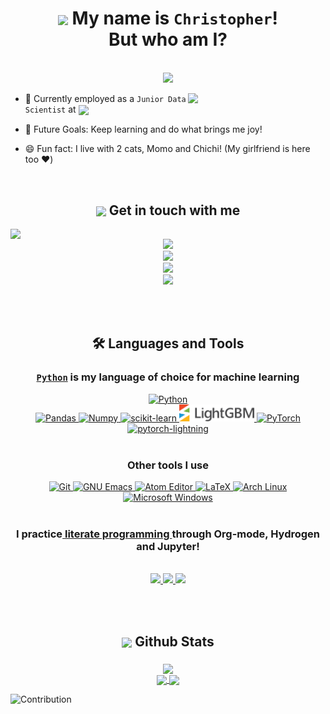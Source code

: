 <!-- [![forthebadge](https://forthebadge.com/images/badges/powered-by-coffee.svg)](https://forthebadge.com) [![forthebadge](https://forthebadge.com/images/badges/contains-cat-gifs.svg)](https://forthebadge.com) [![forthebadge](https://forthebadge.com/images/badges/mom-made-pizza-rolls.svg)](https://forthebadge.com) -->

<!-- # <div align="center"><img align="center" width="100" src="https://cdn-icons.flaticon.com/png/512/2872/premium/2872511.png?token=exp=1638839113~hmac=cd06efee79225a0d836d14673551b197"> My name is `Christopher` - Welcome to my GitHub!<br>But who am I?<div/> -->
  
# <div align="center"><img align="center" width="100" src="https://cdn-icons.flaticon.com/png/512/2872/premium/2872511.png?token=exp=1638839113~hmac=cd06efee79225a0d836d14673551b197"> My name is `Christopher`!<br>But who am I?<div/>

<!-- <img align="right" alt="GIF" width="250" src="https://media.giphy.com/media/du3J3cXyzhj75IOgvA/giphy.gif" /> -->
<!-- <img align="right" alt="GIF" width="400" src="https://media0.giphy.com/media/6vj5quVNRhoQw/giphy.gif?cid=790b7611c5cbe9bff690985406ceb2b65607e920044400d6&rid=giphy.gif&ct=g" /> -->
<!-- <img width=250 align="right" src="https://c.tenor.com/NqURjAGH6GYAAAAd/cat-code.gif"> -->

<!-- - 💻 Coder
- 🍜 Foodie 
- ☕ Coffee Nut
- 🧑‍🚀 Wanderlust Smitten
- 🎮 Video- and 🎲 Boardgame Player
- 📚 Graphic Novel Absorber
- 🛹🎿 Weird Sports Partaker
- :octocat: Cat Hoarder
- 🌳 Nature Lover
- 🇩🇰 Dane in NL 🇳🇱 -->
  
<div align="center"><br/><img src="https://media1.giphy.com/media/iF5u0zSYlbZwr2aeiz/giphy.gif?cid=790b76113a07e75b0a252483e6036809da06bf78a6d436d3&rid=giphy.gif&ct=g"></div>

<div>
<img width="220" align="right" src="https://media1.giphy.com/media/1GEATImIxEXVR79Dhk/giphy.gif?cid=790b76112729e20897ed170ef28a96548a7e280f92889ba1&rid=giphy.gif&ct=g">
  
- 🌱 Currently employed as a <code class="inlinecode">Junior Data Scientist</code> at <a href="https://www.mlprograms.com"><a/><a href="https://www.mlprograms.com"><img align="center" width="100" src="https://www.mlprograms.com/wp-content/uploads/2021/05/MLP-Logo-Home-Slider.png"><a/>
- 🔭 Future Goals: Keep learning and do what brings me joy!
  
- 😄 Fun fact: I live with 2 cats, Momo and Chichi! (My girlfriend is here too ❤️)
</div>
</br>
  
## <div align="center"><img align="center" width="30" src="https://assets.dryicons.com/uploads/icon/svg/7789/cbbc7282-1038-4d16-99bf-53b0bdec0a87.svg"> Get in touch with me</div>

<!-- [<img width="600" align="right" src="https://novatorem-christophermadsen.vercel.app/api/spotify/?background_color=0D1117&border_color=0D1117">](https://open.spotify.com/user/zba15s8y1o725cljh2gexlt17)
  
[<img align="left" width="150" src="https://forthebadge.com/images/badges/powered-by-coffee.svg">](https://christophermadsen.github.io/) [**Personal**](https://christophermadsen.github.io/)
  
[<img align="left" width="150" src="https://img.shields.io/badge/linkedin-%230077B5.svg?style=for-the-badge&logo=linkedin&logoColor=white">](https://www.linkedin.com/in/christopher-buch-madsen/) [**LinkedIn**](https://www.linkedin.com/in/christopher-buch-madsen/)
  
[<img align="left" width="150" src="https://img.shields.io/badge/-Stackoverflow-FE7A16?style=for-the-badge&logo=stack-overflow&logoColor=white)">](https://stackoverflow.com/users/10739860/cb-madsen) [**Stack**](https://stackoverflow.com/users/10739860/cb-madsen)

[<img align="left" width="150" src="https://img.shields.io/badge/Gmail-D14836?style=for-the-badge&logo=gmail&logoColor=white">](https://mailhide.io/e/caw60Mo0) [**E-mail**](https://mailhide.io/e/caw60Mo0) -->
  

<div align="center">
  <a href="https://open.spotify.com/user/zba15s8y1o725cljh2gexlt17">
    <img align="right" width="600" src="https://novatorem-christophermadsen.vercel.app/api/spotify/?background_color=0D1117&border_color=0D1117">
  </a>
  <a href="https://christophermadsen.github.io/">
    <img width="150" src="https://svgshare.com/i/cfU.svg">
  </a>
  </br>
  <a href="https://www.linkedin.com/in/christopher-buch-madsen/">
    <img width="150" src="https://img.shields.io/badge/linkedin-%230077B5.svg?style=for-the-badge&logo=linkedin&logoColor=white">
  </a>
  </br>
  <a href="https://stackoverflow.com/users/10739860/cb-madsen">
    <img width="150" src="https://svgshare.com/i/cgd.svg">
  </a>
  </br>
  <a href="https://mailhide.io/e/caw60Mo0">
    <img width="150" src="https://img.shields.io/badge/Gmail-D14836?style=for-the-badge&logo=gmail&logoColor=white">
  </a>
</div>

</br></br>

## <div align="center">🛠 Languages and Tools</div>
### <div align="center">[`Python`](https://www.youtube.com/watch?v=QcbR1J_4ICg) is my language of choice for machine learning</div>
  
<div align="center">
  <a href="https://www.python.org/">
    <img width="200" alt="Python" src="https://img.shields.io/badge/python-3670A0?style=for-the-badge&logo=python&logoColor=ffdd54">
  <a/>
    <br/>
  <a href="https://pandas.pydata.org/">
    <img alt="Pandas" src="https://img.shields.io/badge/pandas-%23150458.svg?style=for-the-badge&logo=pandas&logoColor=white">
  <a/>
  <a href="https://numpy.org/">
    <img alt="Numpy" src="https://img.shields.io/badge/numpy-%23013243.svg?style=for-the-badge&logo=numpy&logoColor=white">
  <a/>
  <a href="https://scikit-learn.org/stable/">
    <img alt="scikit-learn" src="https://img.shields.io/badge/scikit--learn-%23F7931E.svg?style=for-the-badge&logo=scikit-learn&logoColor=white">
  <a/>
  <a href="https://github.com/microsoft/LightGBM">
    <img width="120" alt="LightGBM" src="https://raw.githubusercontent.com/microsoft/LightGBM/a91e4b2d1877d86030d2de5d07e9257aebc9f143/docs/logo/LightGBM_logo_black_text.svg">
  <a/>
  <a href="https://pytorch.org/">
    <img alt="PyTorch" src="https://img.shields.io/badge/PyTorch-%23EE4C2C.svg?style=for-the-badge&logo=PyTorch&logoColor=white">
  <a/>
  <a href="https://www.pytorchlightning.ai/">
    <img alt="pytorch-lightning" src="https://img.shields.io/badge/PyTorch Lightning-792EE5?style=for-the-badge&logo=PyTorch Lightning&logoColor=white">
  <a/>
</div>

</br>

<div align="center">
  <h3>Other tools I use</h3>
  <a href="https://git-scm.com/">
    <img alt="Git" src="https://img.shields.io/badge/git-%23F05033.svg?style=for-the-badge&logo=git&logoColor=white">
  <a/>
  <a href="https://www.gnu.org/software/emacs/">
    <img alt="GNU Emacs" src="https://img.shields.io/badge/Emacs-%237F5AB6.svg?&style=for-the-badge&logo=gnu-emacs&logoColor=white">
  <a/>
  <a href="https://atom.io/">
    <img alt="Atom Editor" src="https://img.shields.io/badge/Atom-%2366595C.svg?style=for-the-badge&logo=atom&logoColor=white">
  <a/>
  <a href="https://www.latex-project.org/">
    <img alt="LaTeX" src="https://img.shields.io/badge/LaTeX-47A141?style=for-the-badge&logo=LaTeX&logoColor=white">
  <a/>
  <a href="https://archlinux.org/">
    <img alt="Arch Linux" src="https://img.shields.io/badge/Arch%20Linux-1793D1?logo=arch-linux&logoColor=fff&style=for-the-badge">
  <a/>
  <a href="https://www.microsoft.com/en-us/windows">
    <img alt="Microsoft Windows" src="https://img.shields.io/badge/Windows-0078D6?style=for-the-badge&logo=windows&logoColor=white">
  <a/>
</div>

</br>

<div align="center">
  <h3>I practice<a href="https://en.wikipedia.org/wiki/Literate_programming"> literate programming </a>through Org-mode, Hydrogen and Jupyter!</h1></br>
  <a href="https://orgmode.org/">
    <img src="https://orgmode.org/resources/img/org-mode-unicorn.svg">
  </a>
  <a href="https://github.com/nteract/hydrogen">
    <img src="https://camo.githubusercontent.com/a0076b9d69ea4b02d89c95a611140debd250b9962a11946de2315a91ec2ced87/68747470733a2f2f63646e2e7261776769742e636f6d2f6e7465726163742f687964726f67656e2f31376564613234352f7374617469632f616e696d6174652d6c6f676f2e737667">
  </a>
  <a href="https://jupyter.org/">
    <img width="130" src="https://upload.wikimedia.org/wikipedia/commons/thumb/3/38/Jupyter_logo.svg/1200px-Jupyter_logo.svg.png">
  </a>
</div>

</br></br>

## <div align="center"><img align="center" width="30" src="https://cdn-icons.flaticon.com/png/512/3304/premium/3304172.png?token=exp=1638840250~hmac=1733e29f283a78d8f96eec3bbfa6424d"> Github Stats </div>

<div align="center">
  <img align="middle" src="https://komarev.com/ghpvc/?username=christophermadsen&style=flat">
  <br>
  <a href="">
    <img align="center" src="https://github-readme-stats-sigma-five.vercel.app/api?username=christophermadsen&show_icons=true&include_all_commits=true&count_private=true&theme=react&line_height=40" />
  </a>
  <a href="">
    <img align="center" src="https://github-readme-stats.vercel.app/api/top-langs/?username=christophermadsen&theme=react&line_height=40&hide=css"/>
  </a>
</div>

![Contribution](https://activity-graph.herokuapp.com/graph?username=christophermadsen&theme=react-dark&hide_border=true&area=true)
